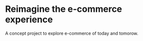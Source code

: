 # Reimagine the e-commerce experience
A concept project to explore e-commerce of today and tomorow. 

